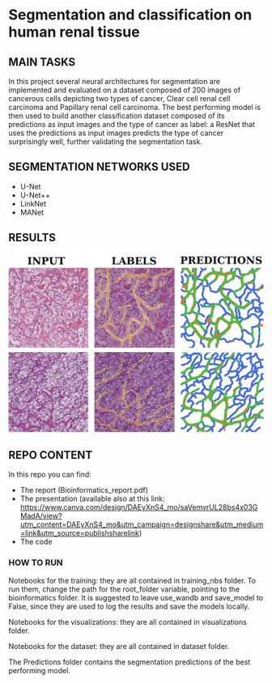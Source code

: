 # Segmentation and classification on human renal tissue

## MAIN TASKS

In this project several neural architectures for segmentation are implemented and evaluated on a dataset composed of 200 images of cancerous cells depicting two types of cancer,  Clear cell renal cell carcinoma and Papillary renal cell carcinoma.
The best performing model is then used to build another classification dataset composed of its predictions as input images and the type of cancer as label: a ResNet that uses the predictions as input images predicts the type of cancer surprisingly well, further validating the segmentation task.

## SEGMENTATION NETWORKS USED

- U-Net
- U-Net++
- LinkNet
- MANet

## RESULTS

![alt text](https://github.com/emafasce/bioinformatics/blob/main/visualizations/bioinformatics.jpg)

## REPO CONTENT

In this repo you can find:
- The report (Bioinformatics_report.pdf)
- The presentation (available also at this link: https://www.canva.com/design/DAEyXnS4_mo/saVemvrUL28bs4x03GMadA/view?utm_content=DAEyXnS4_mo&utm_campaign=designshare&utm_medium=link&utm_source=publishsharelink)
- The code

### HOW TO RUN

Notebooks for the training: they are all contained in training_nbs folder. To run them, change the path for the root_folder variable, pointing to the bioinformatics folder.
It is suggested to leave use_wandb and save_model to False, since they are used to log the results and save the models locally.

Notebooks for the visualizations: they are all contained in visualizations folder.

Notebooks for the dataset: they are all contained in dataset folder.

The Predictions folder contains the segmentation predictions of the best performing model.

